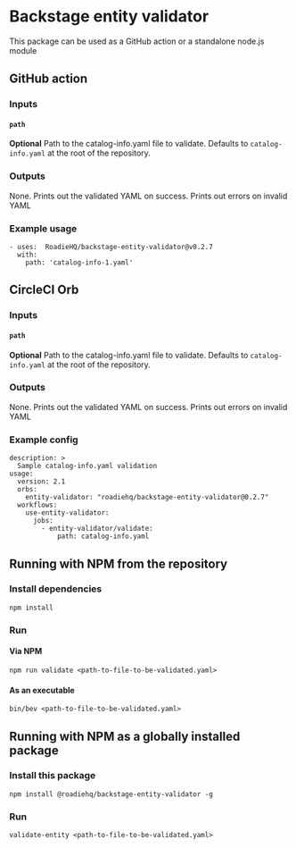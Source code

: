 # Backstage entity validator

This package can be used as a GitHub action or a standalone node.js module

## GitHub action

### Inputs

#### `path`

**Optional** Path to the catalog-info.yaml file to validate. Defaults to `catalog-info.yaml` at the root of the repository.

### Outputs

None. Prints out the validated YAML on success. Prints out errors on invalid YAML

### Example usage
```
- uses:  RoadieHQ/backstage-entity-validator@v0.2.7
  with:
    path: 'catalog-info-1.yaml'
```


## CircleCI Orb

### Inputs

#### `path`

**Optional** Path to the catalog-info.yaml file to validate. Defaults to `catalog-info.yaml` at the root of the repository.

### Outputs

None. Prints out the validated YAML on success. Prints out errors on invalid YAML

### Example config
```
description: >
  Sample catalog-info.yaml validation
usage:
  version: 2.1
  orbs:
    entity-validator: "roadiehq/backstage-entity-validator@0.2.7"
  workflows:
    use-entity-validator:
      jobs:
        - entity-validator/validate:
            path: catalog-info.yaml
```


## Running with NPM from the repository

### Install dependencies

`npm install`

### Run

#### Via NPM

`npm run validate <path-to-file-to-be-validated.yaml>`


#### As an executable

`bin/bev <path-to-file-to-be-validated.yaml>`

## Running with NPM as a globally installed package

### Install this package

`npm install @roadiehq/backstage-entity-validator -g`

### Run

`validate-entity <path-to-file-to-be-validated.yaml>`
